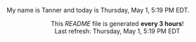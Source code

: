 My name is Tanner and today is Thursday, May 1, 5:19 PM EDT.

<p align="center">This <i>README</i> file is generated <b>every 3 hours</b>!</br>Last refresh: Thursday, May 1, 5:19 PM EDT<br /></p>
